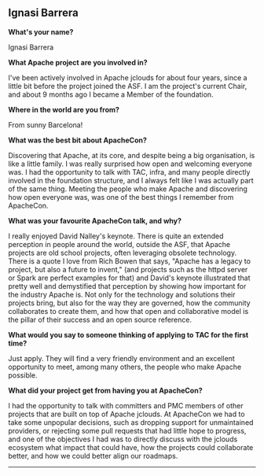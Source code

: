 ## Ignasi Barrera ##

**What's your name?**

Ignasi Barrera

**What Apache project are you involved in?**

I've been actively involved in Apache jclouds for about four years, since a
little bit before the project joined the ASF. I am the project's
current Chair, and about 9 months ago I became a Member of the
foundation.

**Where in the world are you from?**

From sunny Barcelona!


**What was the best bit about ApacheCon?**

Discovering that Apache, at its core, and despite being a big
organisation, is like a little family. I was really surprised how open
and welcoming everyone was. I had the opportunity to talk with TAC,
infra, and many people directly involved in the foundation structure,
and I always felt like I was actually part of the same thing. Meeting
the people who make Apache and discovering how open everyone was, was
one of the best things I remember from ApacheCon.

**What was your favourite ApacheCon talk, and why?**

I really enjoyed David Nalley's keynote. There is quite an extended
perception in people around the world, outside the ASF, that Apache
projects are old school projects, often leveraging obsolete
technology. There is a quote I love from Rich Bowen that says, "Apache
has a legacy to project, but also a future to invent," (and projects
such as the httpd server or Spark are perfect examples for that) and
David's keynote illustrated that pretty well and demystified that
perception by showing how important for the industry Apache is. Not
only for the technology and solutions their projects bring, but also
for the way they are governed, how the community collaborates to create
them, and how that open and collaborative model is the pillar of their
success and an open source reference.

**What would you say to someone thinking of applying to TAC for the first
time?**

Just apply. They will find a very friendly environment and an
excellent opportunity to meet, among many others, the people who
make Apache possible.

**What did your project get from having you at ApacheCon?**

I had the opportunity to talk with committers and PMC members of other
projects that are built on top of Apache jclouds. At ApacheCon we had to take some unpopular decisions, such as dropping
support for unmaintained providers, or rejecting some pull requests
that had little hope to progress, and one of the objectives I had was
to directly discuss with the jclouds ecosystem what impact that could
have, how the projects could collaborate better, and how we could
better align our roadmaps.

-------------------------------------------------------------------
